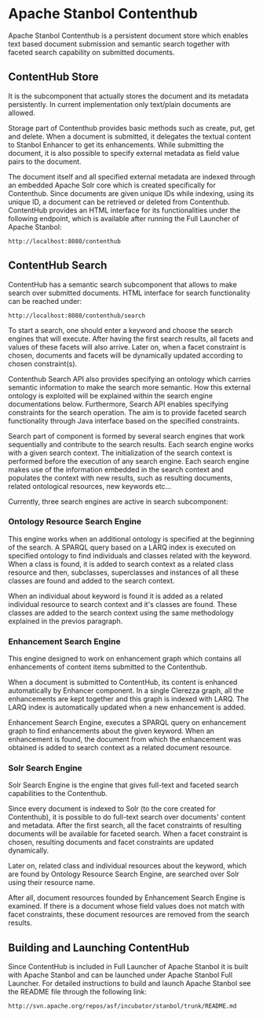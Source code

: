 # Apache Stanbol Contenthub

Apache Stanbol Contenthub is a persistent document store which enables text based document submission 
and semantic search together with faceted search capability on submitted documents.

## ContentHub Store

It is the subcomponent that actually stores the document and its metadata persistently. In current implementation only text/plain documents are allowed.

Storage part of Contenthub provides basic methods such as create, put, get and delete. When a document is 
submitted, it delegates the textual content to Stanbol Enhancer to get its enhancements. While submitting the document, it is also possible to specify external metadata as field value pairs to the document. 

The document itself and all specified external metadata are indexed through an embedded Apache Solr core which is created specifically for Contenthub. 
Since documents are given unique IDs while indexing, using its unique ID, a document can be retrieved or deleted from Contenthub. 
ContentHub provides an HTML interface for its functionalities under the following endpoint, which is available after running the Full Launcher of Apache Stanbol:

	http://localhost:8080/contenthub

## ContentHub Search

ContentHub has a semantic search subcomponent that allows to make search over submitted documents. HTML interface for search functionality can be reached under:

	http://localhost:8080/contenthub/search

To start a search, one should enter a keyword and choose the search engines that will execute. After having the first search results, all facets and values of these facets will also arrive. Later on, when a facet constraint is chosen, documents and facets will be dynamically updated according to chosen constraint(s).

Contenthub Search API also provides specifying an ontology which carries semantic information to make the search more semantic. How this external ontology is exploited will be explained within the search engine documentations below. Furthermore, Search API enables specifying constraints for the search operation. The aim is to provide faceted search functionality through Java interface based on the specified constraints.  

Search part of component is formed by several search engines that work sequentially and contribute to the search results. Each search engine works with a given search context. The initialization of the search context is performed before the execution of any search engine. Each search engine makes use of the information embedded in the search context and populates the context with new results, such as resulting documents, related ontological resources, new keywords etc...

Currently, three search engines are active in search subcomponent:

### Ontology Resource Search Engine

This engine works when an additional ontology is specified at the beginning of the search. A SPARQL query based on a LARQ index is executed on specified ontology to find individuals and classes related with the keyword. When a class is found, it is added to search context as a related class resource and then, subclasses, superclasses and instances 
of all these classes are found and added to the search context.

When an individual about keyword is found it is added as a related individual resource to search context and it's classes are found. These classes are added to the search context using the same methodology explained in the previos paragraph.

### Enhancement Search Engine

This engine designed to work on enhancement graph which contains all enhancements of content items submitted to the Contenthub. 

When a document is submitted to ContentHub, its content is enhanced automatically by Enhancer component. 
In a single Clerezza graph, all the enhancements are kept together and this graph is indexed with LARQ. The LARQ index is automatically updated when a new enhancement is added.

Enhancement Search Engine, executes a SPARQL query on enhancement graph to find enhancements about the given keyword.
When an enhancement is found, the document from which the enhancement was obtained is added to search context as a related document resource.

### Solr Search Engine

Solr Search Engine is the engine that gives full-text and faceted search capabilities to the Contenthub.

Since every document is indexed to Solr (to the core created for Contenthub), it is possible to do full-text
search over documents' content and metadata. After the first search, all the facet constraints of resulting documents will be available for faceted search. When a facet constraint is chosen, resulting documents and facet constraints are updated dynamically. 

Later on, related class and individual resources about the keyword, which are found by Ontology Resource Search Engine, are searched over Solr using their resource name. 

After all, document resources founded by Enhancement Search Engine is examined. If there is a document whose field values does not match with facet constraints, these document resources are removed from the search results.

## Building and Launching ContentHub

Since ContentHub is included in Full Launcher of Apache Stanbol
it is built with Apache Stanbol and can be launched under 
Apache Stanbol Full Launcher. For detailed instructions to build and launch Apache Stanbol see the README file through the following link:

	http://svn.apache.org/repos/asf/incubator/stanbol/trunk/README.md
